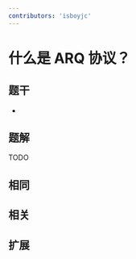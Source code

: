 ```yaml
---
contributors: 'isboyjc'
---
```


# 什么是 ARQ 协议？


## 题干

- 



## 题解

<!-- ::: details 点我查看题解 -->

  TODO

<!-- ::: -->



## 相同


## 相关


## 扩展

